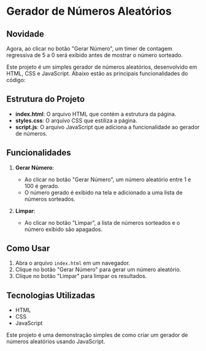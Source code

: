 # Gerador de Números Aleatórios

## Novidade
Agora, ao clicar no botão "Gerar Número", um timer de contagem regressiva de 5 a 0 será exibido antes de mostrar o número sorteado.


Este projeto é um simples gerador de números aleatórios, desenvolvido em HTML, CSS e JavaScript. Abaixo estão as principais funcionalidades do código:

## Estrutura do Projeto

- **index.html**: O arquivo HTML que contém a estrutura da página.
- **styles.css**: O arquivo CSS que estiliza a página.
- **script.js**: O arquivo JavaScript que adiciona a funcionalidade ao gerador de números.

## Funcionalidades

1. **Gerar Número**: 
   - Ao clicar no botão "Gerar Número", um número aleatório entre 1 e 100 é gerado.
   - O número gerado é exibido na tela e adicionado a uma lista de números sorteados.

2. **Limpar**: 
   - Ao clicar no botão "Limpar", a lista de números sorteados e o número exibido são apagados.

## Como Usar

1. Abra o arquivo `index.html` em um navegador.
2. Clique no botão "Gerar Número" para gerar um número aleatório.
3. Clique no botão "Limpar" para limpar os resultados.

## Tecnologias Utilizadas

- HTML
- CSS
- JavaScript

Este projeto é uma demonstração simples de como criar um gerador de números aleatórios usando JavaScript.
